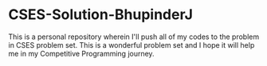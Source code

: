 # CSES-Solution-BhupinderJ
This is a personal repository wherein I'll push all of my codes to the problem in CSES problem set. This is a wonderful problem set and I hope it will help me in my Competitive Programming journey.


